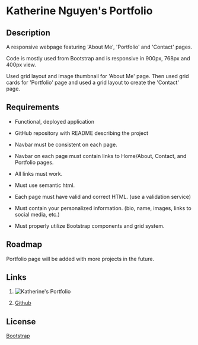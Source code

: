 # Katherine Nguyen's Portfolio

## Description 

A responsive webpage featuring 'About Me', 'Portfolio' and 'Contact' pages.

Code is mostly used from Bootstrap and is responsive in 900px, 768px and 400px view.

Used grid layout and image thumbnail for 'About Me' page. Then used grid cards for 'Portfolio' page and used a grid layout to create the 'Contact' page. 

## Requirements

* Functional, deployed application


* GitHub repository with README describing the project


* Navbar must be consistent on each page.


* Navbar on each page must contain links to Home/About, Contact, and Portfolio pages.


* All links must work.


* Must use semantic html.


* Each page must have valid and correct HTML. (use a validation service)


* Must contain your personalized information. (bio, name, images, links to social media, etc.)


* Must properly utilize Bootstrap components and grid system.


## Roadmap

Portfolio page will be added with more projects in the future.

## Links


1. ![Katherine's Portfolio](https://katnguyenn.github.io/responsive-portfolio/)

2. [Github](https://github.com/katnguyenn)

## License 
[Bootstrap](https://getbootstrap.com/)